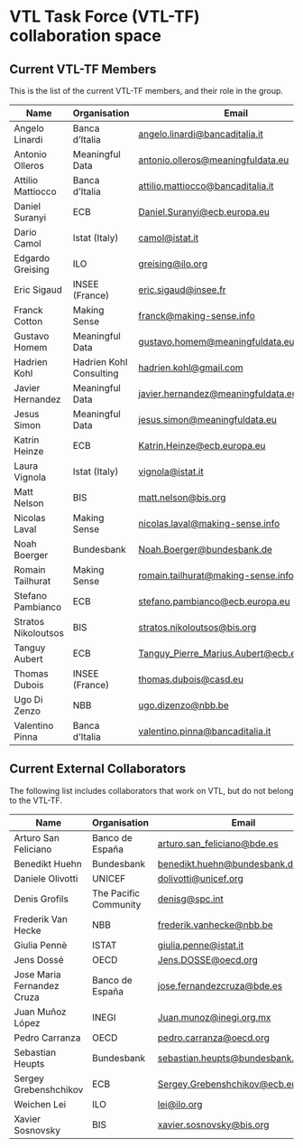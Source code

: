# VTL Task Force (VTL-TF) collaboration space

## Current VTL-TF Members

This is the list of the current VTL-TF members, and their role in the group.

| Name| Organisation| Email| GitHub Name| Role|
|-----|-------------|------|------------|-----|
Angelo Linardi|Banca d’Italia|angelo.linardi@bancaditalia.it|linardian|VTL-TF Chair|
Antonio Olleros|Meaningful Data|antonio.olleros@meaningfuldata.eu|antonio-olleros|VTL-TF Member|	
Attilio Mattiocco|Banca d’Italia|attilio.mattiocco@bancaditalia.it|amattioc|VTL-TF Member|
Daniel Suranyi|ECB|Daniel.Suranyi@ecb.europa.eu|brainwasher|VTL-TF Member|
Dario Camol|Istat (Italy)|camol@istat.it|dCamol|VTL-TF Member|
Edgardo Greising|ILO|greising@ilo.org|egreising|VTL-TF Member|
Eric Sigaud|INSEE (France)|eric.sigaud@insee.fr|bibirico|VTL-TF Member| 
Franck Cotton|Making Sense|franck@making-sense.info|FranckCo|VTL-TF Member|
Gustavo Homem|Meaningful Data|gustavo.homem@meaningfuldata.eu|ghomem|VTL-TF Member|
Hadrien	Kohl|Hadrien Kohl Consulting|hadrien.kohl@gmail.com|hadrienk|VTL-TF Member|
Javier Hernandez|Meaningful Data|javier.hernandez@meaningfuldata.eu|javihernant|VTL-TF Member|
Jesus Simon|Meaningful Data|jesus.simon@meaningfuldata.eu|jmsimonma-md|VTL-TF Member|
Katrin Heinze|ECB|Katrin.Heinze@ecb.europa.eu||VTL-TF Member|
Laura Vignola|Istat (Italy)|vignola@istat.it|vignola|VTL-TF Member|
Matt Nelson|BIS|matt.nelson@bis.org|agent96|VTL-TF Member|
Nicolas Laval|Making Sense|nicolas.laval@making-sense.info|NicoLaval|VTL-TF Member|
Noah Boerger|Bundesbank|Noah.Boerger@bundesbank.de||VTL-TF Member|
Romain Tailhurat|Making Sense|romain.tailhurat@making-sense.info|romaintailhurat|VTL-TF Member|
Stefano Pambianco|ECB|stefano.pambianco@ecb.europa.eu|stefanopam|VTL-TF Member|
Stratos Nikoloutsos|BIS|stratos.nikoloutsos@bis.org|stratosn|VTL-TF Member|
Tanguy Aubert|ECB|Tanguy_Pierre_Marius.Aubert@ecb.europa.eu|VTL-TF Member|
Thomas Dubois|INSEE (France)|thomas.dubois@casd.eu||VTL-TF Member|
Ugo Di Zenzo|NBB|ugo.dizenzo@nbb.be||VTL-TF Member|
Valentino Pinna|Banca d’Italia|valentino.pinna@bancaditalia.it|vpinna80|VTL-TF Member|


## Current External Collaborators
The following list includes collaborators that work on VTL, but do not belong to the VTL-TF.

| Name| Organisation| Email| GitHub Name| Role|
|-----|-------------|------|------------|-----|
Arturo San Feliciano|Banco de España|arturo.san_feliciano@bde.es||Collaborator|
Benedikt Huehn|Bundesbank|benedikt.huehn@bundesbank.de||Collaborator|
Daniele Olivotti|UNICEF|dolivotti@unicef.org||Collaborator|
Denis Grofils|The Pacific Community|denisg@spc.int|denisgrofils2|Collaborator|
Frederik Van Hecke|NBB|frederik.vanhecke@nbb.be||Collaborator|
Giulia Pennè|ISTAT|giulia.penne@istat.it||Collaborator|
Jens	Dossé|OECD|Jens.DOSSE@oecd.org|dosse|Collaborator|
Jose Maria Fernandez Cruza|Banco de España|jose.fernandezcruza@bde.es||Collaborator|
Juan	Muñoz López|INEGI|Juan.munoz@inegi.org.mx|DrJMunozMx|Collaborator|
Pedro	Carranza|OECD|pedro.carranza@oecd.org|pedroacarranza|Collaborator|
Sebastian Heupts|Bundesbank|sebastian.heupts@bundesbank.de||Collaborator|
Sergey Grebenshchikov|ECB|Sergey.Grebenshchikov@ecb.europa.eu||Collaborator|
Weichen Lei|ILO|lei@ilo.org|wc-lei|Collaborator|
Xavier Sosnovsky|BIS|xavier.sosnovsky@bis.org|sosna|Collaborator|

